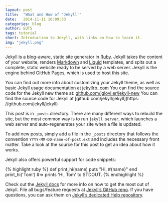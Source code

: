 ```yaml
---
layout: post
title:  "What and How of 'Jekyll'"
date:   2014-11-11 10:09:33
categories: blog
author: EUTS
tags: tutorial
short: Introduction to Jekyll, with links on how to learn it.
img: "jekyll.png"
---
```

Jekyll is a blog-aware, static site generator in [Ruby](https://www.ruby-lang.org/en/). Jekyll takes the content of your website, renders [Markdown](http://en.wikipedia.org/wiki/Markdown) and [Liquid](http://liquidmarkup.org/) templates, and spits out a complete, static website ready to be served by a web server. Jekyll is the engine behind GitHub Pages, which is used to host this site.

You can find out more info about customizing your Jekyll theme, as well as basic Jekyll usage documentation at [jekyllrb.    com](http://jekyllrb.com/)
You can find the source code for the Jekyll new theme at: [github.com/jglovi    er/jekyll-new](https://github.com/jglovier/jekyll-new) 
 You can find the source code for Jekyll at [github.com/jekyll/jekyll](https:    //github.com/jekyll/jekyll)

This post is in `_posts` directory.  There are many different ways to rebuild the site, but the most common way is to run `jekyll server`, which launches a web server and auto-regenerates your site when a file is updated.

To add new posts, simply add a file in the `_posts` directory that follows the convention `YYYY-MM-DD-name-of-post.ext` and includes the necessary front matter. Take a look at the source for this post to get an idea about how it works.

Jekyll also offers powerful support for code snippets:

{% highlight ruby %}
def print_hi(name)
  puts "Hi, #{name}"
end
print_hi('Tom')
#=> prints 'Hi, Tom' to STDOUT.
{% endhighlight %}

Check out the [Jekyll docs][jekyll] for more info on how to get the most out of Jekyll. File all bugs/feature requests at [Jekyll’s GitHub repo][jekyll-gh]. If you have questions, you can ask them on [Jekyll’s dedicated Help repository][jekyll-help].

[jekyll]:      http://jekyllrb.com
[jekyll-gh]:   https://github.com/jekyll/jekyll
[jekyll-help]: https://github.com/jekyll/jekyll-help
